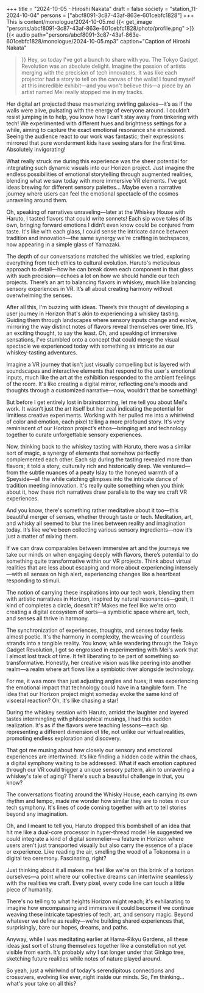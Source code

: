 +++
title = "2024-10-05 - Hiroshi Nakata"
draft = false
society = "station_11-2024-10-04"
persons = ["abcf8091-3c87-43af-863e-601cebfc1828"]
+++
This is content/monologue/2024-10-05.md
{{< get_image "persons/abcf8091-3c87-43af-863e-601cebfc1828/photo/profile.png" >}}
{{< audio
    path="persons/abcf8091-3c87-43af-863e-601cebfc1828/monologue/2024-10-05.mp3" 
    caption="Caption of Hiroshi Nakata"
>}}
Hey, so today I've got a bunch to share with you.
The Tokyo Gadget Revolution was an absolute delight. Imagine the passion of artists merging with the precision of tech innovators. It was like each projector had a story to tell on the canvas of the walls! I found myself at this incredible exhibit—and you won't believe this—a piece by an artist named Mei really stopped me in my tracks. 

Her digital art projected these mesmerizing swirling galaxies—it’s as if the walls were alive, pulsating with the energy of everyone around. I couldn’t resist jumping in to help, you know how I can't stay away from tinkering with tech! We experimented with different hues and brightness settings for a while, aiming to capture the exact emotional resonance she envisioned. Seeing the audience react to our work was fantastic; their expressions mirrored that pure wonderment kids have seeing stars for the first time. Absolutely invigorating! 

What really struck me during this experience was the sheer potential for integrating such dynamic visuals into our Horizon project. Just imagine the endless possibilities of emotional storytelling through augmented realities, blending what we saw today with more immersive VR elements. I've got ideas brewing for different sensory palettes... Maybe even a narrative journey where users can feel the emotional spectacle of the cosmos unraveling around them. 

Oh, speaking of narratives unraveling—later at the Whiskey House with Haruto, I tasted flavors that could write sonnets! Each sip wove tales of its own, bringing forward emotions I didn’t even know could be conjured from taste. It's like with each glass, I could sense the intricate dance between tradition and innovation—the same synergy we're crafting in techspaces, now appearing in a simple glass of Yamazaki. 

The depth of our conversations matched the whiskies we tried, exploring everything from tech ethics to cultural evolution. Haruto's meticulous approach to detail—how he can break down each component in that glass with such precision—echoes a lot on how we should handle our tech projects. There’s an art to balancing flavors in whiskey, much like balancing sensory experiences in VR. It’s all about creating harmony without overwhelming the senses. 

After all this, I'm buzzing with ideas. There’s this thought of developing a user journey in Horizon that's akin to experiencing a whiskey tasting. Guiding them through landscapes where sensory inputs change and evolve, mirroring the way distinct notes of flavors reveal themselves over time. It’s an exciting thought, to say the least.
Oh, and speaking of immersive sensations, I've stumbled onto a concept that could merge the visual spectacle we experienced today with something as intricate as our whiskey-tasting adventures. 

Imagine a VR journey that isn't just visually compelling but is layered with soundscapes and interactive elements that respond to the user's emotional inputs, much like the art at the exhibition responded to the ambient feelings of the room. It's like creating a digital mirror, reflecting one's moods and thoughts through a customized narrative—now, wouldn’t that be something!

But before I get entirely lost in brainstorming, let me tell you about Mei's work. It wasn’t just the art itself but her zeal indicating the potential for limitless creative experiments. Working with her pulled me into a whirlwind of color and emotion, each pixel telling a more profound story. It's very reminiscent of our Horizon project’s ethos—bringing art and technology together to curate unforgettable sensory experiences.

Now, thinking back to the whiskey tasting with Haruto, there was a similar sort of magic, a synergy of elements that somehow perfectly complemented each other. Each sip during the tasting revealed more than flavors; it told a story, culturally rich and historically deep. We ventured—from the subtle nuances of a peaty Islay to the honeyed warmth of a Speyside—all the while catching glimpses into the intricate dance of tradition meeting innovation. It's really quite something when you think about it, how these rich narratives draw parallels to the way we craft VR experiences.

And you know, there's something rather meditative about it too—this beautiful merger of senses, whether through taste or tech. Meditation, art, and whisky all seemed to blur the lines between reality and imagination today. It’s like we've been collecting various sensory ingredients—now it’s just a matter of mixing them. 

If we can draw comparables between immersive art and the journeys we take our minds on when engaging deeply with flavors, there’s potential to do something quite transformative within our VR projects. Think about virtual realities that are less about escaping and more about experiencing intensely—with all senses on high alert, experiencing changes like a heartbeat responding to stimuli.

The notion of carrying these inspirations into our tech work, blending them with artistic narratives in Horizon, inspired by natural resonances—gosh, it kind of completes a circle, doesn’t it? Makes me feel like we're onto creating a digital ecosystem of sorts—a symbiotic space where art, tech, and senses all thrive in harmony. 

The synchronization of experiences, thoughts, and senses today feels almost poetic. It's the harmony in complexity, the weaving of countless strands into a tangible reality.
You know, while wandering through the Tokyo Gadget Revolution, I got so engrossed in experimenting with Mei's work that I almost lost track of time. It felt liberating to be part of something so transformative. Honestly, her creative vision was like peering into another realm—a realm where art flows like a symbiotic river alongside technology.

For me, it was more than just adjusting angles and hues; it was experiencing the emotional impact that technology could have in a tangible form. The idea that our Horizon project might someday evoke the same kind of visceral reaction? Oh, it's like chasing a star!

During the whiskey session with Haruto, amidst the laughter and layered tastes intermingling with philosophical musings, I had this sudden realization. It's as if the flavors were teaching lessons—each sip representing a different dimension of life, not unlike our virtual realities, promoting endless exploration and discovery.

That got me musing about how closely our sensory and emotional experiences are intertwined. It’s like finding a hidden code within the chaos, a digital symphony waiting to be addressed. What if each emotion captured through our VR could trigger a unique sensory pattern, akin to unraveling a whiskey's tale of aging? There's such a beautiful challenge in that, you know?

The conversations floating around the Whisky House, each carrying its own rhythm and tempo, made me wonder how similar they are to notes in our tech symphony. It's lines of code coming together with art to tell stories beyond any imagination.

Oh, and I meant to tell you, Haruto dropped this bombshell of an idea that hit me like a dual-core processor in hyper-thread mode! He suggested we could integrate a kind of digital sommelier—a feature in Horizon where users aren't just transported visually but also carry the essence of a place or experience. Like reading the air, smelling the wood of a Tokonoma in a digital tea ceremony. Fascinating, right?

Just thinking about it all makes me feel like we're on this brink of a horizon ourselves—a point where our collective dreams can intertwine seamlessly with the realities we craft. Every pixel, every code line can touch a little piece of humanity.

There's no telling to what heights Horizon might reach; it's exhilarating to imagine how encompassing and immersive it could become if we continue weaving these intricate tapestries of tech, art, and sensory magic. Beyond whatever we define as reality—we're building shared experiences that, surprisingly, bare our hopes, dreams, and paths.

Anyway, while I was meditating earlier at Hama-Rikyu Gardens, all these ideas just sort of strung themselves together like a constellation not yet visible from earth. It’s probably why I sat longer under that Ginkgo tree, sketching future realities while notes of nature played around.

So yeah, just a whirlwind of today's serendipitous connections and crossovers, evolving like ever, right inside our minds.
So, I'm thinking... what's your take on all this?
